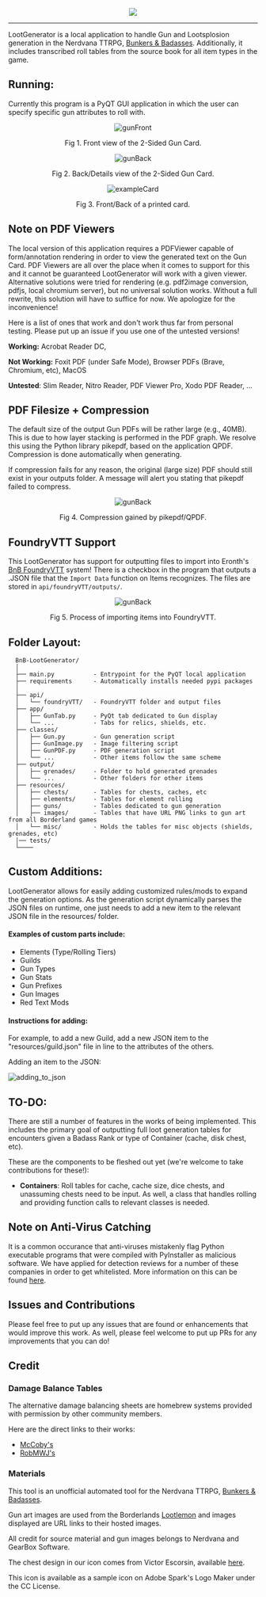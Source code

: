 <p align="center"><img src="https://user-images.githubusercontent.com/32918812/163755438-a98ff76f-7ce8-4ff5-978d-a4a3ef8b138e.png" /></p>

<hr>

LootGenerator is a local application to handle Gun and Lootsplosion generation in the Nerdvana TTRPG, <a href="https://nerdvanagames.myshopify.com/">Bunkers & Badasses</a>. Additionally, it includes transcribed roll tables from the source book for all item types in the game.
 
## Running:
Currently this program is a PyQT GUI application in which the user can specify specific gun attributes to roll with. 

<p align='center'><img src="https://user-images.githubusercontent.com/32918812/205549787-9d2d62f0-1d68-4fb3-b1bb-f5560d40661a.png" alt="gunFront" /></p>
<p align='center'>Fig 1. Front view of the 2-Sided Gun Card.</p>

<p align='center'><img src="https://user-images.githubusercontent.com/32918812/205549744-c5211acc-f243-4d66-99bc-f2cdca238f14.png" alt="gunBack" /></p>
<p align='center'>Fig 2. Back/Details view of the 2-Sided Gun Card.</p>

<p align='center'><img src="https://user-images.githubusercontent.com/32918812/183753821-ea56de4d-95e8-4f12-91a8-72dd2814b4f2.png" alt="exampleCard" /></p>
<p align='center'>Fig 3. Front/Back of a printed card.</p>

## Note on PDF Viewers
The local version of this application requires a PDFViewer capable of form/annotation rendering in order to view the generated text on the Gun Card. PDF Viewers are all over the place when it comes to support for this and it cannot be guaranteed LootGenerator will work with a given viewer. Alternative solutions were tried for rendering (e.g. pdf2image conversion, pdfjs, local chromium server), but no universal solution works. Without a full rewrite, this solution will have to suffice for now. We apologize for the inconvenience!

Here is a list of ones that work and don't work thus far from personal testing. Please put up an issue if you use one of the untested versions!

<b>Working:</b> Acrobat Reader DC, 

<b>Not Working:</b> Foxit PDF (under Safe Mode), Browser PDFs (Brave, Chromium, etc), MacOS

<b>Untested</b>: Slim Reader, Nitro Reader, PDF Viewer Pro, Xodo PDF Reader, ...

## PDF Filesize + Compression
The default size of the output Gun PDFs will be rather large (e.g., 40MB). This is due to how layer stacking is performed in the PDF graph.
We resolve this using the Python library pikepdf, based on the application QPDF. Compression is done automatically when generating.

If compression fails for any reason, the original (large size) PDF should still exist in your outputs folder. A message will alert you stating that pikepdf failed to compress.

<p align='center'><img src="https://user-images.githubusercontent.com/32918812/197358506-e0b39fd4-befa-40a2-a122-022473fdabdb.png" alt="gunBack" /></p>
<p align='center'>Fig 4. Compression gained by pikepdf/QPDF.</p>

## FoundryVTT Support
This LootGenerator has support for outputting files to import into Eronth's 
<a href="https://github.com/eronth/bunkers-and-badasses">BnB FoundryVTT</a> system!
There is a checkbox in the program that outputs a .JSON file that the <code>Import Data</code> function on Items recognizes. 
The files are stored in <code>api/foundryVTT/outputs/</code>.

<p align='center'><img src="https://user-images.githubusercontent.com/32918812/197358814-5445cb01-0b36-42bc-b773-5d57d9df701b.png" alt="gunBack" /></p>
<p align='center'>Fig 5. Process of importing items into FoundryVTT.</p>

## Folder Layout:
```
  BnB-LootGenerator/
  │
  ├── main.py           - Entrypoint for the PyQT local application
  ├── requirements      - Automatically installs needed pypi packages
  │
  ├── api/
  │   └── foundryVTT/   - FoundryVTT folder and output files
  ├── app/
  │   ├── GunTab.py     - PyQt tab dedicated to Gun display
  │   └── ...           - Tabs for relics, shields, etc.
  ├── classes/
  │   ├── Gun.py        - Gun generation script
  │   ├── GunImage.py   - Image filtering script
  │   ├── GunPDF.py     - PDF generation script
  │   └── ...           - Other items follow the same scheme
  ├── output/
  │   ├── grenades/     - Folder to hold generated grenades
  │   └── ...           - Other folders for other items
  ├── resources/
  │   ├── chests/       - Tables for chests, caches, etc
  │   ├── elements/     - Tables for element rolling
  │   ├── guns/         - Tables dedicated to gun generation
  │   ├── images/       - Tables that have URL PNG links to gun art from all Borderland games
  │   └── misc/         - Holds the tables for misc objects (shields, grenades, etc)
  │── tests/
  └────
```
  
## Custom Additions:
LootGenerator allows for easily adding customized rules/mods to expand the generation options. As the generation script dynamically parses
the JSON files on runtime, one just needs to add a new item to the relevant JSON file in the resources/ folder.

#### Examples of custom parts include:
<ul>
    <li>Elements (Type/Rolling Tiers)</li>
    <li>Guilds</li>
    <li>Gun Types</li>
    <li>Gun Stats</li>
    <li>Gun Prefixes</li>
    <li>Gun Images</li>
    <li>Red Text Mods</li>
</ul>

#### Instructions for adding:
For example, to add a new Guild, add a new JSON item to the "resources/guild.json" file in line to the
attributes of the others.

Adding an item to the JSON:

![adding_to_json](https://user-images.githubusercontent.com/32918812/163227008-68b1253e-3fa5-4602-bc8d-35cf4c4bfb91.png)

## TO-DO:
There are still a number of features in the works of being implemented. This includes the primary goal of outputting full loot generation tables
for encounters given a Badass Rank or type of Container (cache, disk chest, etc).

These are the components to be fleshed out yet (we're welcome to take contributions for these!):
<ul>
      <li><b> Containers</b>: Roll tables for cache, cache size, dice chests, and unassuming chests need to be input. As well, a class that handles rolling and providing function calls to relevant classes is needed.</li>
</ul>

## Note on Anti-Virus Catching
It is a common occurance that anti-viruses mistakenly flag Python executable programs that were compiled with PyInstaller as malicious software. We have applied for detection reviews for a number of these companies in order to get whitelisted. More information on this can be found <a href="https://github.com/hankhank10/false-positive-malware-reporting">here</a>.

## Issues and Contributions
Please feel free to put up any issues that are found or enhancements that would improve this work. As well, please feel welcome to put up PRs for any improvements that you can do!

## Credit

### Damage Balance Tables
The alternative damage balancing sheets are homebrew systems provided with permission by other community members.

Here are the direct links to their works:

- <a href="https://docs.google.com/file/d/14eFUSu1MnjKoJIaddZCy6NOh8euosf3V/edit?filetype=msexcel">McCoby's</a>
- <a href="https://docs.google.com/spreadsheets/d/1rw7bS7kXxMOezy2Dy_7JQaDRbiJE0CFSKmYyoEcbg5E/edit#gid=0">RobMWJ's</a>

### Materials
This tool is an unofficial automated tool for the Nerdvana TTRPG, <a href="https://nerdvanagames.myshopify.com/">Bunkers & Badasses</a>.

Gun art images are used from the Borderlands <a href="https://www.lootlemon.com/db/borderlands-3/weapons">Lootlemon</a> and images displayed are URL links to their hosted images.

All credit for source material and gun images belongs to Nerdvana and GearBox Software.

The chest design in our icon comes from Victor Escorsin, available <a href="https://thenounproject.com/icon/chest-7173/">here</a>. 

This icon is available as a sample icon on Adobe Spark's Logo Maker under the CC License.
